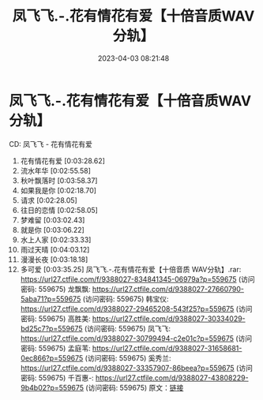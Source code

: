 ﻿---
title: 凤飞飞.-.花有情花有爱【十倍音质WAV分轨】
date: 2023-04-03 08:21:48
categories: WAV车载音乐、镜像
tags: 华语中文
---
# 凤飞飞.-.花有情花有爱【十倍音质WAV分轨】

CD: 凤飞飞 - 花有情花有爱
01. 花有情花有爱 [0:03:28.62]
02. 流水年华 [0:02:55.58]
03. 秋叶飘落时 [0:03:58.37]
04. 如果我是你 [0:02:18.70]
05. 请求 [0:02:28.05]
06. 往日的恋情 [0:02:58.05]
07. 梦难留 [0:03:02.43]
08. 就是你 [0:03:06.22]
09. 水上人家 [0:02:33.33]
10. 雨过天晴 [0:04:03.12]
11. 漫漫长夜 [0:03:18.18]
12. 多可爱 [0:03:35.25]
凤飞飞.-.花有情花有爱【十倍音质 WAV分轨】.rar: https://url27.ctfile.com/f/9388027-834841345-06979a?p=559675
(访问密码: 559675)
龙飘飘: https://url27.ctfile.com/d/9388027-27660790-5aba71?p=559675
(访问密码: 559675)
韩宝仪: https://url27.ctfile.com/d/9388027-29465208-543f25?p=559675
(访问密码: 559675)
高胜美: https://url27.ctfile.com/d/9388027-30334029-bd25c7?p=559675
(访问密码: 559675)
凤飞飞: https://url27.ctfile.com/d/9388027-30799494-c2e01c?p=559675
(访问密码: 559675)
孟庭苇: https://url27.ctfile.com/d/9388027-31658681-0ec866?p=559675
(访问密码: 559675)
奚秀兰: https://url27.ctfile.com/d/9388027-33357907-86beea?p=559675
(访问密码: 559675)
千百惠-: https://url27.ctfile.com/d/9388027-43808229-9b4b02?p=559675
(访问密码: 559675)
原文：[链接](https://blog.sina.com.cn/s/blog_1647c7e760103119q.html)